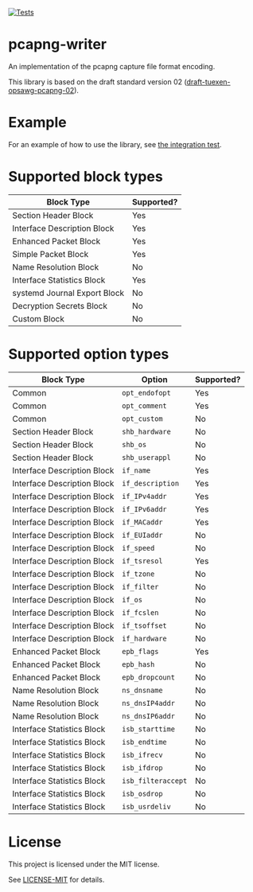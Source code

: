 [![Tests](https://github.com/alirez/pcapng-writer/workflows/ci/badge.svg)](https://github.com/alirez/pcapng-writer/actions)

# pcapng-writer

An implementation of the pcapng capture file format encoding.

This library is based on the draft standard version 02 ([draft-tuexen-opsawg-pcapng-02](https://tools.ietf.org/html/draft-tuexen-opsawg-pcapng-02)).

# Example

For an example of how to use the library, see [the integration test](tests/integration_tests.rs).

# Supported block types

| Block Type                       | Supported? |
| -------------------------------- | ---------- |
| Section Header Block             |  Yes       |
| Interface Description Block      |  Yes       |
| Enhanced Packet Block            |  Yes       |
| Simple Packet Block              |  Yes       |
| Name Resolution Block            |  No        |
| Interface Statistics Block       |  Yes       |
| systemd Journal Export Block     |  No        |
| Decryption Secrets Block         |  No        |
| Custom Block                     |  No        |


# Supported option types

| Block Type                       | Option             | Supported? |
| -------------------------------- | ------------------ | ---------- |
| Common                           | `opt_endofopt`     | Yes        |
| Common                           | `opt_comment`      | Yes        |
| Common                           | `opt_custom`       | No         |
| Section Header Block             | `shb_hardware`     | No         |
| Section Header Block             | `shb_os`           | No         |
| Section Header Block             | `shb_userappl`     | No         |
| Interface Description Block      | `if_name`          | Yes        |
| Interface Description Block      | `if_description`   | Yes        |
| Interface Description Block      | `if_IPv4addr`      | Yes        |
| Interface Description Block      | `if_IPv6addr`      | Yes        |
| Interface Description Block      | `if_MACaddr`       | Yes        |
| Interface Description Block      | `if_EUIaddr`       | No         |
| Interface Description Block      | `if_speed`         | No         |
| Interface Description Block      | `if_tsresol`       | Yes        |
| Interface Description Block      | `if_tzone`         | No         |
| Interface Description Block      | `if_filter`        | No         |
| Interface Description Block      | `if_os`            | No         |
| Interface Description Block      | `if_fcslen`        | No         |
| Interface Description Block      | `if_tsoffset`      | No         |
| Interface Description Block      | `if_hardware`      | No         |
| Enhanced Packet Block            | `epb_flags`        | Yes        |
| Enhanced Packet Block            | `epb_hash`         | No         |
| Enhanced Packet Block            | `epb_dropcount`    | No         |
| Name Resolution Block            | `ns_dnsname`       | No         |
| Name Resolution Block            | `ns_dnsIP4addr`    | No         |
| Name Resolution Block            | `ns_dnsIP6addr`    | No         |
| Interface Statistics Block       | `isb_starttime`    | No         |
| Interface Statistics Block       | `isb_endtime`      | No         |
| Interface Statistics Block       | `isb_ifrecv`       | No         |
| Interface Statistics Block       | `isb_ifdrop`       | No         |
| Interface Statistics Block       | `isb_filteraccept` | No         |
| Interface Statistics Block       | `isb_osdrop`       | No         |
| Interface Statistics Block       | `isb_usrdeliv`     | No         |


# License

This project is licensed under the MIT license.

See [LICENSE-MIT](LICENSE-MIT) for details.
